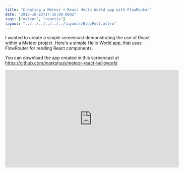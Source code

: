 ```yaml
---
title: "Creating a Meteor + React Hello World app with FlowRouter"
date: "2015-10-23T17:16:00.000Z"
tags: ["meteor", "reactjs"]
layout: "../../../../../../layouts/BlogPost.astro"
---
```


I wanted to create a simple screencast demonstrating the use of React within a Meteor project. Here's a simple Hello World app, that uses FlowRouter for rending React components.

You can download the app created in this screencast at <a href="https://github.com/markshust/meteor-react-helloworld" target="_blank">https://github.com/markshust/meteor-react-helloworld</a>

<iframe width="560" height="315" src="https://www.youtube.com/embed/Uk9MGaS1S0k" frameborder="0" allowfullscreen></iframe>
